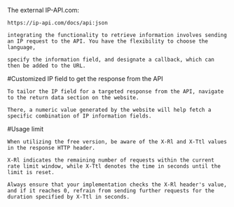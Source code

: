The external IP-API.com:

    https://ip-api.com/docs/api:json
    
    integrating the functionality to retrieve information involves sending an IP request to the API. You have the flexibility to choose the language,
    
    specify the information field, and designate a callback, which can then be added to the URL.

#Customized IP field to get the response from the API
    
    To tailor the IP field for a targeted response from the API, navigate to the return data section on the website. 
    
    There, a numeric value generated by the website will help fetch a specific combination of IP information fields.

#Usage limit
    
    When utilizing the free version, be aware of the X-Rl and X-Ttl values in the response HTTP header. 
    
    X-Rl indicates the remaining number of requests within the current rate limit window, while X-Ttl denotes the time in seconds until the limit is reset. 
    
    Always ensure that your implementation checks the X-Rl header's value, and if it reaches 0, refrain from sending further requests for the duration specified by X-Ttl in seconds.
